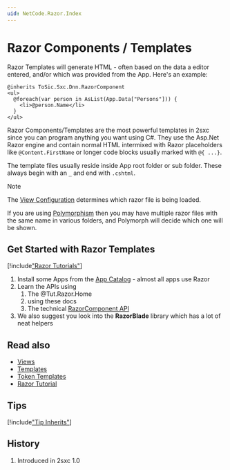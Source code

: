 ```yaml
---
uid: NetCode.Razor.Index
---
```


# Razor Components / Templates

Razor Templates will generate HTML - often based on the data a editor entered, and/or which was provided from the App. Here's an example:

```razor
@inherits ToSic.Sxc.Dnn.RazorComponent
<ul>
  @foreach(var person in AsList(App.Data["Persons"])) {
    <li>@person.Name</li>
  }
</ul>
```

Razor Components/Templates are the most powerful templates in 2sxc since you can program anything you want using C#.
They use the Asp.Net Razor engine and contain normal HTML intermixed with Razor placeholders like `@Content.FirstName` or longer code blocks usually marked with `@{ ...}`.


The template files usually reside inside App root folder or sub folder. These always begin with an `_` and end with `.cshtml`. 

> [!NOTE]
> The [View Configuration](xref:Specs.Cms.Views) determines which razor file is being loaded. 
>
> If you are using [Polymorphism](xref:Specs.Cms.Polymorphism) then you may have multiple razor files with the same name in various folders, and Polymorph will decide which one will be shown.

## Get Started with Razor Templates

[!include["Razor Tutorials"](../../shared/tutorials/razor.md)]

1. Install some Apps from the [App Catalog](xref:AppsCatalog) - almost all apps use Razor
1. Learn the APIs using 
    1. The @Tut.Razor.Home 
    1. using these docs
    1. The technical [RazorComponent API](xref:ToSic.Sxc.Dnn.RazorComponent)
1. We also suggest you look into the **RazorBlade** library which has a lot of neat helpers


## Read also

* [Views](xref:Specs.Cms.Views)
* [Templates](xref:Specs.Cms.Templates)
* [Token Templates](xref:Specs.Cms.Templates.Token)
* [Razor Tutorial](https://2sxc.org/dnn-tutorials/en/razor)



## Tips

[!include["Tip Inherits"](_include-tip-inherits.md)]



## History

1. Introduced in 2sxc 1.0
